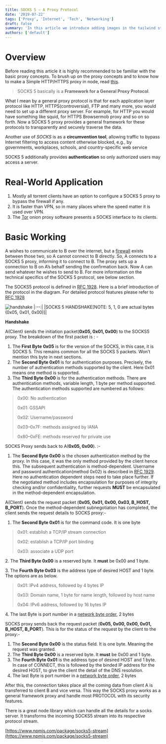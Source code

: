 ```yaml
---
title: SOCKS 5 — A Proxy Protocol
date: '2019-07-22'
tags: ['Proxy', 'Internet', 'Tech', 'Networking']
draft: false
summary: 'In this article we introduce adding images in the tailwind starter blog and the benefits and limitations of the next/image component.'
authors: ['default']
---
```


# Overview

Before reading this article it is highly recommended to be familiar with the basic proxy concepts. To brush up on the proxy concepts and to know how to make a Simple HTTP/HTTPS proxy in node, read [this](https://medium.com/@nimit95/a-simple-http-https-proxy-in-node-js-4eb0444f38fc).

> SOCKS 5 basically is a **Framework for a General Proxy Protocol**.

What I mean by a general proxy protocol is that for each application layer protocol like HTTP, HTTPS(controversial), FTP and many more, you would need to set up a different proxy server. For example, for HTTP you would have something like squid, for HTTPS Browsermob proxy and so on so forth. Now a SOCKS 5 proxy provides a general framework for these protocols to transparently and securely traverse the data.

Another use of _SOCKS_ is as a **circumvention tool**, allowing traffic to bypass Internet filtering to access content otherwise blocked, e.g., by governments, workplaces, schools, and country-specific web service

SOCKS 5 additionally provides **authentication** so only authorized users may access a server.

# Real-World Application

1.  Mostly all torrent clients have an option to configure a SOCKS 5 proxy to bypass the firewall if any.
2.  It is faster than VPN, so in many places where the speed matter it is used over VPN.
3.  The [Tor](<https://en.wikipedia.org/wiki/Tor_(anonymity_network)>) onion proxy software presents a SOCKS interface to its clients.

# Basic Working

A wishes to communicate to B over the internet, but a [firewall](<https://en.wikipedia.org/wiki/Firewall_(computing)>) exists between those two, so A cannot connect to B directly. So, A connects to a SOCKS 5 proxy, informing it to connect to B. The proxy sets up a connection to B on A’s behalf sending the confirmation back. Now A can send whatever he wishes to send to B. For more information on the technical specifics of the SOCKS 5 protocol, see below section.

The SOCKS5 protocol is defined in [RFC 1928](https://tools.ietf.org/html/rfc1928). Here is a brief introduction of the protocol in the diagram. For detailed protocol features please refer to [RFC 1928](https://tools.ietf.org/html/rfc1928)

![handshake](/static/images/sockshanshake.webp)
|:--:|
|SOCKS 5 HANDSHAKE\[NOTE: 5, 1, 0 are actual bytes (0x05, 0x01, 0x00)\]|

**Handshake**

A(Client) sends the initiation packet(**0x05, 0x01, 0x00**) to the SOCKS5 proxy. The breakdown of the first packet is : -

1.  The **First Byte** **0x05** is for the version of the SOCKS, in this case, it is SOCKS 5. This remains common for all the SOCKS 5 packets. Won’t mention this byte in next sections.
2.  The **Second Byte 0x01** is for authentication purposes. Precisely, the number of authentication methods supported by the client. Here 0x01 means one method is supported.
3.  The **Third Byte 0x00** is for the authentication methods. There are authentication methods, variable length, 1 byte per method supported. The authentication methods supported are numbered as follows:

> 0x00: No authentication
>
> 0x01: GSSAPI
>
> 0x02: Username/password
>
> 0x03–0x7F: methods assigned by IANA
>
> 0x80–0xFE: methods reserved for private use

SOCKS Proxy sends back to A(**0x05, 0x00**). :-

1.  The **Second Byte 0x00** is the chosen authentication method by the proxy. In this case, it was the only method provided by the client hence this. The subsequent authentication is method-dependent. Username and password authentication(method 0x02) is described in [RFC 1929](https://tools.ietf.org/html/rfc1929). Here no authentication dependent steps need to take place further. If the negotiated method includes encapsulation for purposes of integrity checking and/or confidentiality, further requests **MUST** be encapsulated in the method-dependent encapsulation.

A(Client) sends the request packet (**0x05, 0x01, 0x00, 0x03, B_HOST, B_PORT**). Once the method-dependent subnegotiation has completed, the client sends the request details to SOCKS proxy:-

1.  The **Second Byte 0x01** is for the command code. It is one byte

> 0x01: establish a TCP/IP stream connection
>
> 0x02: establish a TCP/IP port binding
>
> 0x03: associate a UDP port

2\. The **Third Byte 0x00** is a reserved byte. It **must** be 0x00 and 1 byte.

3\. The **Fourth Byte 0x03** is the address type of desired HOST and 1 byte. The options are as below.

> 0x01: IPv4 address, followed by 4 bytes IP
>
> 0x03: Domain name, 1 byte for name length, followed by host name
>
> 0x04: IPv6 address, followed by 16 bytes IP

4\. The last Byte is port number in a [network byte order](https://en.wikipedia.org/wiki/Network_byte_order), 2 bytes

SOCKS proxy sends back the request packet (**0x05, 0x00, 0x00, 0x01, B_HOST, B_PORT**). This is for the status of the request by the client to the proxy:-

1.  The **Second Byte 0x00** is the status field. It is one byte. Meaning the request was granted.
2.  The **Third Byte 0x00** is a reserved byte. It **must** be 0x00 and 1 byte.
3.  The **Fourth Byte 0x01** is the address type of desired HOST and 1 byte. In case of CONNECT, this is followed by the binded IP address for the desired HOST, to give the client the detail of the DNS resolution.
4.  The last Byte is port number in a [network byte order](https://en.wikipedia.org/wiki/Network_byte_order), 2 bytes

After this, the connection takes place all the coming data from client A is transferred to client B and vice versa. This way the SOCKS proxy works as a general framework proxy and handle most PROTOCOL with its security features.

There is a great node library which can handle all the details for a socks server. It transforms the incoming SOCKS5 stream into its respective protocol stream.

[https://www.npmjs.com/package/socks5-stream](https://www.npmjs.com/package/socks5-stream)
